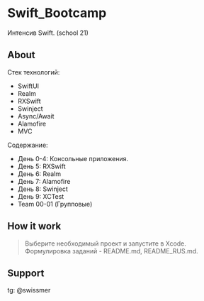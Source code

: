 # Swift_Bootcamp

Интенсив Swift. (school 21)

## About

Стек технологий:

* SwiftUI
* Realm
* RXSwift
* Swinject
* Async/Await
* Alamofire
* MVC

Содержание:

 * День 0-4: Консольные приложения.
 * День 5: RXSwift
 * День 6: Realm
 * День 7: Alamofire
 * День 8: Swinject
 * День 9: XCTest
 * Team 00-01 (Групповые)

## How it work

> Выберите необходимый проект и запустите в Xcode. Формулировка заданий - README.md, README_RUS.md. 

## Support

tg: @swissmer